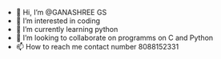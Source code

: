 - 👋 Hi, I’m @GANASHREE GS 
- 👀 I’m interested in coding 
- 🌱 I’m currently learning python 
- 💞️ I’m looking to collaborate on programms on C and Python 
- 📫 How to reach me contact number 8088152331

<!---
GANASHREE0305/GANASHREE0305 is a ✨ special ✨ repository because its `README.md` (this file) appears on your GitHub profile.
You can click the Preview link to take a look at your changes.
--->

